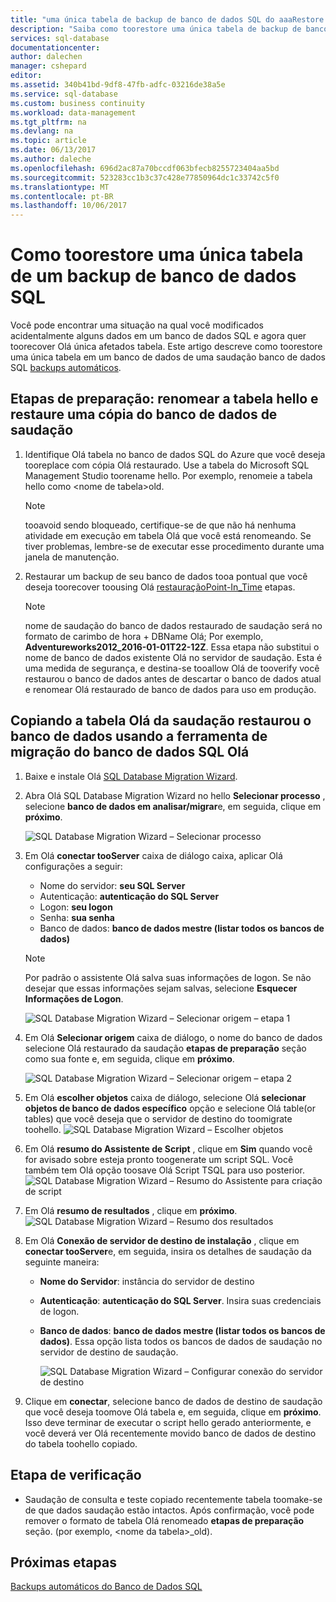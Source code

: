 ```yaml
---
title: "uma única tabela de backup de banco de dados SQL do aaaRestore | Microsoft Docs"
description: "Saiba como toorestore uma única tabela de backup de banco de dados SQL."
services: sql-database
documentationcenter: 
author: dalechen
manager: cshepard
editor: 
ms.assetid: 340b41bd-9df8-47fb-adfc-03216de38a5e
ms.service: sql-database
ms.custom: business continuity
ms.workload: data-management
ms.tgt_pltfrm: na
ms.devlang: na
ms.topic: article
ms.date: 06/13/2017
ms.author: daleche
ms.openlocfilehash: 696d2ac87a70bccdf063bfecb8255723404aa5bd
ms.sourcegitcommit: 523283cc1b3c37c428e77850964dc1c33742c5f0
ms.translationtype: MT
ms.contentlocale: pt-BR
ms.lasthandoff: 10/06/2017
---
```

# <a name="how-toorestore-a-single-table-from-an-azure-sql-database-backup"></a>Como toorestore uma única tabela de um backup de banco de dados SQL
Você pode encontrar uma situação na qual você modificados acidentalmente alguns dados em um banco de dados SQL e agora quer toorecover Olá única afetados tabela. Este artigo descreve como toorestore uma única tabela em um banco de dados de uma saudação banco de dados SQL [backups automáticos](sql-database-automated-backups.md).

## <a name="preparation-steps-rename-hello-table-and-restore-a-copy-of-hello-database"></a>Etapas de preparação: renomear a tabela hello e restaure uma cópia do banco de dados de saudação
1. Identifique Olá tabela no banco de dados SQL do Azure que você deseja tooreplace com cópia Olá restaurado. Use a tabela do Microsoft SQL Management Studio toorename hello. Por exemplo, renomeie a tabela hello como &lt;nome de tabela&gt;old.
   
   > [!NOTE]
   > tooavoid sendo bloqueado, certifique-se de que não há nenhuma atividade em execução em tabela Olá que você está renomeando. Se tiver problemas, lembre-se de executar esse procedimento durante uma janela de manutenção.
   >

2. Restaurar um backup de seu banco de dados tooa pontual que você deseja toorecover toousing Olá [restauraçãoPoint-In_Time](sql-database-recovery-using-backups.md#point-in-time-restore) etapas.
   
   > [!NOTE]
   > nome de saudação do banco de dados restaurado de saudação será no formato de carimbo de hora + DBName Olá; Por exemplo, **Adventureworks2012_2016-01-01T22-12Z**. Essa etapa não substitui o nome de banco de dados existente Olá no servidor de saudação. Esta é uma medida de segurança, e destina-se tooallow Olá de tooverify você restaurou o banco de dados antes de descartar o banco de dados atual e renomear Olá restaurado de banco de dados para uso em produção.
   
## <a name="copying-hello-table-from-hello-restored-database-by-using-hello-sql-database-migration-tool"></a>Copiando a tabela Olá da saudação restaurou o banco de dados usando a ferramenta de migração do banco de dados SQL Olá

1. Baixe e instale Olá [SQL Database Migration Wizard](https://sqlazuremw.codeplex.com).
2. Abra Olá SQL Database Migration Wizard no hello **Selecionar processo** , selecione **banco de dados em analisar/migrar**e, em seguida, clique em **próximo**.

   ![SQL Database Migration Wizard – Selecionar processo](./media/sql-database-cloud-migrate-restore-single-table-azure-backup/1.png)

3. Em Olá **conectar tooServer** caixa de diálogo caixa, aplicar Olá configurações a seguir:

   * Nome do servidor: **seu SQL Server**
   * Autenticação: **autenticação do SQL Server**
   * Logon: **seu logon**
   * Senha: **sua senha**
   * Banco de dados: **banco de dados mestre (listar todos os bancos de dados)**
   
   > [!NOTE]
   > Por padrão o assistente Olá salva suas informações de logon. Se não desejar que essas informações sejam salvas, selecione **Esquecer Informações de Logon**.
   >
   
     ![SQL Database Migration Wizard – Selecionar origem – etapa 1](./media/sql-database-cloud-migrate-restore-single-table-azure-backup/2.png)
4. Em Olá **Selecionar origem** caixa de diálogo, o nome do banco de dados selecione Olá restaurado da saudação **etapas de preparação** seção como sua fonte e, em seguida, clique em **próximo**.
   
    ![SQL Database Migration Wizard – Selecionar origem – etapa 2](./media/sql-database-cloud-migrate-restore-single-table-azure-backup/3.png)
5. Em Olá **escolher objetos** caixa de diálogo, selecione Olá **selecionar objetos de banco de dados específico** opção e selecione Olá table(or tables) que você deseja que o servidor de destino do toomigrate toohello.
   ![SQL Database Migration Wizard – Escolher objetos](./media/sql-database-cloud-migrate-restore-single-table-azure-backup/4.png)
6. Em Olá **resumo do Assistente de Script** , clique em **Sim** quando você for avisado sobre esteja pronto toogenerate um script SQL. Você também tem Olá opção toosave Olá Script TSQL para uso posterior.
   ![SQL Database Migration Wizard – Resumo do Assistente para criação de script](./media/sql-database-cloud-migrate-restore-single-table-azure-backup/5.png)
7. Em Olá **resumo de resultados** , clique em **próximo**.
   ![SQL Database Migration Wizard – Resumo dos resultados](./media/sql-database-cloud-migrate-restore-single-table-azure-backup/6.png)
8. Em Olá **Conexão de servidor de destino de instalação** , clique em **conectar tooServer**e, em seguida, insira os detalhes de saudação da seguinte maneira:
   
   * **Nome do Servidor**: instância do servidor de destino
   * **Autenticação**: **autenticação do SQL Server**. Insira suas credenciais de logon.
   * **Banco de dados**: **banco de dados mestre (listar todos os bancos de dados)**. Essa opção lista todos os bancos de dados de saudação no servidor de destino de saudação.
     
     ![SQL Database Migration Wizard – Configurar conexão do servidor de destino](./media/sql-database-cloud-migrate-restore-single-table-azure-backup/7.png)
9. Clique em **conectar**, selecione banco de dados de destino de saudação que você deseja toomove Olá tabela e, em seguida, clique em **próximo**. Isso deve terminar de executar o script hello gerado anteriormente, e você deverá ver Olá recentemente movido banco de dados de destino do tabela toohello copiado.

## <a name="verification-step"></a>Etapa de verificação

- Saudação de consulta e teste copiado recentemente tabela toomake-se de que dados saudação estão intactos. Após confirmação, você pode remover o formato de tabela Olá renomeado **etapas de preparação** seção. (por exemplo, &lt;nome da tabela&gt;_old).

## <a name="next-steps"></a>Próximas etapas
[Backups automáticos do Banco de Dados SQL](sql-database-automated-backups.md)

